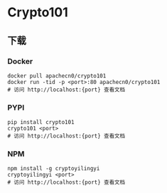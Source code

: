 # Crypto101

## 下载

### Docker

```
docker pull apachecn0/crypto101
docker run -tid -p <port>:80 apachecn0/crypto101
# 访问 http://localhost:{port} 查看文档
```

### PYPI

```
pip install crypto101
crypto101 <port>
# 访问 http://localhost:{port} 查看文档
```

### NPM

```
npm install -g cryptoyilingyi
cryptoyilingyi <port>
# 访问 http://localhost:{port} 查看文档
```